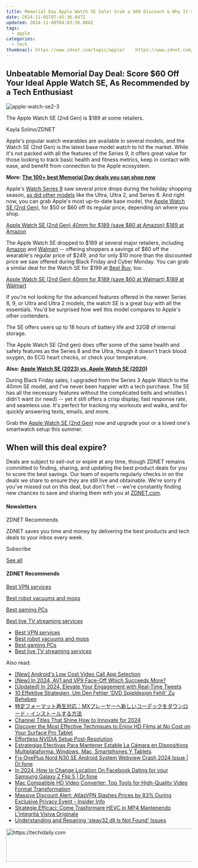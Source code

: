 ```yaml
---
title: Memorial Day Apple Watch SE Sale! Grab a $60 Discount & Why It's My #1 Gadget Purchase | Insights by ZDNET
date: 2024-11-05T07:45:36.047Z
updated: 2024-11-08T04:03:56.808Z
tags:
  - apple
categories:
  - tech
thumbnail: https://www.zdnet.com/topic/apple/    https://www.zdnet.com/a/img/resize/52d3a2ee6dde56591745a4abe7cfa16e47ff6b56/2024/05/10/065506b4-3881-49ee-8aee-ce47da4e9137/img-1673.jpg?width=170&height=96&fit=crop&auto=webp
---
```


## Unbeatable Memorial Day Deal: Score $60 Off Your Ideal Apple Watch SE, As Recommended by a Tech Enthusiast

![apple-watch-se2-3](https://www.zdnet.com/a/img/resize/4f00e1ae6e6a221f225240894c31d5bd298fdc90/2024/01/03/34593f3a-dc0e-4d23-9b39-b5198f7e1a20/watch-se-1.jpg?auto=webp&width=1280)

The Apple Watch SE (2nd Gen) is $189 at some retailers. 

Kayla Solino/ZDNET

Apple's popular watch wearables are available in several models, and the Watch SE (2nd Gen) is the latest base model watch to hit the market. While it's not packed with all the features of the Series 9, it offers great value for those looking to track basic health and fitness metrics, keep in contact with ease, and benefit from connection to the Apple ecosystem. 

**More: [The 100+ best Memorial Day deals you can shop now](https://www.zdnet.com/article/best-memorial-day-2024-deals-may-27/)**

Apple's [Watch Series 9](https://www.zdnet.com/article/the-apple-watch-series-9-drops-to-349-for-the-first-time-in-this-early-black-friday-deal/) saw several price drops during the holiday shopping season, [as did other models](https://www.zdnet.com/article/best-holiday-apple-watch-deals/) like the Ultra, Ultra 2, and Series 8\. And right now, you can grab Apple's most up-to-date base model, the [Apple Watch SE (2nd Gen)](https://buy.geni.us/Proxy.ashx?TSID=368250&GR%5FURL=https%3A%2F%2Fwww.amazon.com%2FApple-Smartwatch-Midnight-Aluminum-Detection%2Fdp%2FB0CHX9CY7W%2Fref%3Dasc%5Fdf%5FB0CHX9CY7W%3Ftag%3Dzd-buy-button-20%26ascsubtag%3D%5F%5FCOM%5FCLICK%5FID%5F%5F%7Cec28f803-b656-495c-9fdd-0857ad2df5ba%7Cdtp&dtb=1), for $50 or $60 off its regular price, depending on where you shop. 

[Apple Watch SE (2nd Gen) 40mm for $189 (save $60 at Amazon) $189 at Amazon](https://buy.geni.us/Proxy.ashx?TSID=368250&GR%5FURL=https%3A%2F%2Fwww.amazon.com%2FApple-Smartwatch-Midnight-Aluminum-Detection%2Fdp%2FB0CHX9CY7W%3Ftag%3Dzd-buy-button-20%26ascsubtag%3D%5F%5FCOM%5FCLICK%5FID%5F%5F%7Cec28f803-b656-495c-9fdd-0857ad2df5ba%7Cdtp&dtb=1)

The Apple Watch SE dropped to $189 at several major retailers, including [Amazon](https://buy.geni.us/Proxy.ashx?TSID=368250&GR%5FURL=https%3A%2F%2Fwww.amazon.com%2FApple-Smartwatch-Midnight-Aluminum-Detection%2Fdp%2FB0CHX9CY7W%3Ftag%3Dzd-buy-button-20%26ascsubtag%3D%5F%5FCOM%5FCLICK%5FID%5F%5F%7Cec28f803-b656-495c-9fdd-0857ad2df5ba%7Cdtp&dtb=1) and [Walmart](https://goto.walmart.com/c/5597632/565706/9383?sharedid=zdnet&partnerpropertyid=1980086&u=https%3A%2F%2Fwww.walmart.com%2Fip%2FApple-Watch-SE-2023-GPS-40mm-Midnight-Aluminum-Case-with-Midnight-Sport-Band-S-M%2F5054105595%3F&subId1=zd-__COM_CLICK_ID__-dtp) \-- offering shoppers a savings of $60 off the wearable's regular price of $249, and for only $10 more than the discounted price we saw offered during Black Friday and Cyber Monday. You can grab a similar deal for the Watch SE for $199 at [Best Buy](https://shop-links.co/link/?url=https%3A%2F%2Fwww.bestbuy.com%2Fsite%2Fapple-watch-se-2nd-generation-gps-40mm-starlight-aluminum-case-with-starlight-sport-band-s-m-starlight%2F6340296.p%3F&publisher_slug=itechdaily19598&exclusive=1), too. 

[Apple Watch SE (2nd Gen) 40mm for $189 (save $60 at Walmart) $189 at Walmart](https://goto.walmart.com/c/159047/565706/9383?&sharedid=zdnet&partnerpropertyid=1980086&u=https%3A%2F%2Fwww.walmart.com%2Fip%2FApple-Watch-SE-2nd-Gen-GPS-40mm-Starlight-Aluminum-Case-Sport-Band-S-M-Fitness-Sleep-Tracker-Crash-Detection-Heart-Rate-Monitor%2F5033741510%3Fathbdg%3DL1300&subId1=zd-%5F%5FCOM%5FCLICK%5FID%5F%5F-dtp)

If you're not looking for the advanced features offered in the newer Series 8, 9, or Ultra and Ultra 2 models, the watch SE is a great buy with all the essentials. You'd be surprised how well this model compares to Apple's other contenders.

The SE offers users up to 18 hours of battery life and 32GB of internal storage. 

The Apple Watch SE (2nd gen) does offer some of the same health and safety features as the Series 8 and the Ultra, though it doesn't track blood oxygen, do ECG heart checks, or check your temperature.

**Also:** [**Apple Watch SE (2023) vs. Apple Watch SE (2020)**](https://www.zdnet.com/article/apple-watch-se-2022-vs-apple-watch-se-2020-should-you-upgrade/)

During Black Friday sales, I upgraded from the Series 3 Apple Watch to the 40mm SE model, and I've never been happier with a tech purchase. The SE has all the necessary features without the complicated bells and whistles I didn't want (or need) -- yet it still offers a crisp display, fast response rate, and seamless use. It's perfect for tracking my workouts and walks, and for quickly answering texts, emails, and more. 

Grab the [Apple Watch SE (2nd Gen)](https://goto.walmart.com/c/5597632/565706/9383?sharedid=zdnet&partnerpropertyid=1980086&u=https%3A%2F%2Fwww.walmart.com%2Fip%2FApple-Watch-SE-2nd-Gen-GPS-40mm-Starlight-Aluminum-Case-Sport-Band-S-M-Fitness-Sleep-Tracker-Crash-Detection-Heart-Rate-Monitor%2F5033741510%3F&subId1=zd-__COM_CLICK_ID__-dtp) now and upgrade your or a loved one's smartwatch setup this summer. 

## When will this deal expire?

Deals are subject to sell-out or expire at any time, though ZDNET remains committed to finding, sharing, and updating the best product deals for you to score the best savings. Our team of experts regularly checks in on the deals we share to ensure they are still live and obtainable. We're sorry if you've missed out on this deal, but don't fret -- we're constantly finding new chances to save and sharing them with you at [ZDNET.com](https://www.zdnet.com/). 

#### Newsletters

ZDNET Recommends

ZDNET saves you time and money by delivering the best products and tech deals to your inbox every week.

 Subscribe

[See all](https://www.zdnet.com/newsletters/)

#### **ZDNET** Recommends

[Best VPN services](https://www.zdnet.com/article/best-vpn/ "Best VPN services")

[Best robot vacuums and mops](https://www.zdnet.com/article/best-robot-vacuum-mop/ "Best robot vacuums and mops")

[Best gaming PCs](https://www.zdnet.com/article/best-gaming-pc/ "Best gaming PCs")

[Best live TV streaming services](https://www.zdnet.com/article/best-live-tv-streaming-service/ "Best live TV streaming services")

* [Best VPN services](https://www.zdnet.com/article/best-vpn/ "Best VPN services")
* [Best robot vacuums and mops](https://www.zdnet.com/article/best-robot-vacuum-mop/ "Best robot vacuums and mops")
* [Best gaming PCs](https://www.zdnet.com/article/best-gaming-pc/ "Best gaming PCs")
* [Best live TV streaming services](https://www.zdnet.com/article/best-live-tv-streaming-service/ "Best live TV streaming services")

<ins class="adsbygoogle"
     style="display:block"
     data-ad-format="autorelaxed"
     data-ad-client="ca-pub-7571918770474297"
     data-ad-slot="1223367746"></ins>

<ins class="adsbygoogle"
     style="display:block"
     data-ad-client="ca-pub-7571918770474297"
     data-ad-slot="8358498916"
     data-ad-format="auto"
     data-full-width-responsive="true"></ins>

<span class="atpl-alsoreadstyle">Also read:</span>
<div><ul>
<li><a href="https://visual-screen-recording.techidaily.com/new-androids-low-cost-video-call-app-selection/"><u>[New] Android's Low Cost Video Call App Selection</u></a></li>
<li><a href="https://article-knowledge.techidaily.com/new-in-2024-av1-and-vp9-face-off-which-succeeds-more/"><u>[New] In 2024, AV1 and VP9 Face-Off Which Succeeds More?</u></a></li>
<li><a href="https://twitter-clips.techidaily.com/updated-in-2024-elevate-your-engagement-with-real-time-tweets/"><u>[Updated] In 2024, Elevate Your Engagement with Real-Time Tweets</u></a></li>
<li><a href="https://techtrends.techidaily.com/10-effektive-strategien-um-den-fehler-dvd-spieldesign-fehlt-zu-beheben/"><u>10 Effektive Strategien, Um Den Fehler 'DVD Spieldesign Fehlt' Zu Beheben</u></a></li>
<li><a href="https://techtrends.techidaily.com/1725290099553-mx/"><u>特定フォーマット再生対応：MXプレーヤーへ新しいコーデックをダウンロード・インストールする方法</u></a></li>
<li><a href="https://youtube-videos.techidaily.com/channel-titles-that-shine-how-to-innovate-for-2024/"><u>Channel Titles That Shine How to Innovate for 2024</u></a></li>
<li><a href="https://techtrends.techidaily.com/discover-the-most-effective-techniques-to-enjoy-hd-films-at-no-cost-on-your-surface-pro-tablet/"><u>Discover the Most Effective Techniques to Enjoy HD Films at No Cost on Your Surface Pro Tablet</u></a></li>
<li><a href="https://win-howtos.techidaily.com/effortless-nvidia-setup-post-resolution/"><u>Effortless NVIDIA Setup Post-Resolution</u></a></li>
<li><a href="https://techtrends.techidaily.com/estrategias-efectivas-para-mantener-estable-la-camara-en-dispositivos-multiplataforma-windows-mac-smartphones-y-tablets/"><u>Estrategias Efectivas Para Mantener Estable La Cámara en Dispositivos Multiplataforma: Windows, Mac, Smartphones Y Tablets</u></a></li>
<li><a href="https://howto.techidaily.com/fix-oneplus-nord-n30-se-android-system-webview-crash-2024-issue-drfone-by-drfone-fix-android-problems-fix-android-problems/"><u>Fix OnePlus Nord N30 SE Android System Webview Crash 2024 Issue | Dr.fone</u></a></li>
<li><a href="https://location-social.techidaily.com/in-2024-how-to-change-location-on-facebook-dating-for-your-samsung-galaxy-z-flip-5-drfone-by-drfone-virtual-android/"><u>In 2024, How to Change Location On Facebook Dating for your Samsung Galaxy Z Flip 5 | Dr.fone</u></a></li>
<li><a href="https://techtrends.techidaily.com/mac-compatible-hd-video-converter-top-tools-for-high-quality-video-format-transformation/"><u>Mac Compatible HD Video Converter: Top Tools for High-Quality Video Format Transformation</u></a></li>
<li><a href="https://techno-recovery.techidaily.com/massive-discount-alert-atlasvpn-slashes-prices-by-83-during-exclusive-privacy-event-insider-info/"><u>Massive Discount Alert: AtlasVPN Slashes Prices by 83% During Exclusive Privacy Event - Insider Info</u></a></li>
<li><a href="https://techtrends.techidaily.com/strategie-efficaci-come-trasformare-hevc-in-mp4-mantenendo-lintegrita-visiva-originale/"><u>Strategie Efficaci: Come Trasformare HEVC in MP4 Mantenendo L'integrità Visiva Originale</u></a></li>
<li><a href="https://techno-recovery.techidaily.com/understanding-and-repairing-sleay32dll-is-not-found-issues/"><u>Understanding and Repairing 'sleay32.dll Is Not Found' Issues</u></a></li>
</ul></div>

<!-- affiliate ads begin -->
<a href="https://appsumo.8odi.net/c/5597632/2144283/7443" target="_top" id="2144283">
  <img src="//a.impactradius-go.com/display-ad/7443-2144283" border="0" alt="https://techidaily.com" width="600" height="90"/>
</a>
<img height="0" width="0" src="https://appsumo.8odi.net/i/5597632/2144283/7443" style="position:absolute;visibility:hidden;" border="0" />
<!-- affiliate ads end -->

